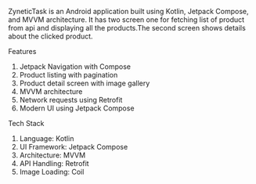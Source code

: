 ZyneticTask is an Android application built using Kotlin, Jetpack Compose, and MVVM architecture.
It has two screen one for fetching list of product from api and displaying all the products.The second screen shows details about the clicked product.

 Features

1. Jetpack Navigation with Compose
2. Product listing with pagination
3. Product detail screen with image gallery
4. MVVM architecture
5. Network requests using Retrofit
6. Modern UI using Jetpack Compose

Tech Stack

1. Language: Kotlin  
2. UI Framework: Jetpack Compose  
3. Architecture: MVVM  
4. API Handling: Retrofit  
5. Image Loading: Coil  
